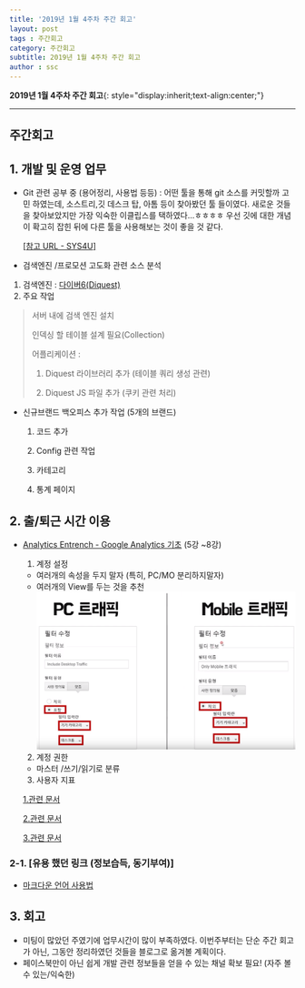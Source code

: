 ```yaml
---
title: '2019년 1월 4주차 주간 회고'
layout: post
tags : 주간회고
category: 주간회고
subtitle: 2019년 1월 4주차 주간 회고
author : ssc
---
```


**2019년 1월 4주차 주간 회고**{: style="display:inherit;text-align:center;"}

---


## 주간회고

## 1. 개발 및 운영 업무

- Git 관련 공부 중 (용어정리, 사용법 등등)
: 어떤 툴을 통해 git 소스를 커밋할까 고민 하였는데, 소스트리,깃 데스크 탑, 아톰 등이 찾아봤던 툴 들이였다.
    새로운 것들을 찾아보았지만 가장 익숙한 이클립스를 택하였다...ㅎㅎㅎㅎ
    우선 깃에 대한 개념이 확고히 잡힌 뒤에 다른 툴을 사용해보는 것이 좋을 것 같다.

	[[참고 URL - SYS4U]](http://wiki.sys4u.co.kr/pages/viewpage.action?pageId=7766497)

- 검색엔진 /프로모션 고도화 관련 소스 분석
1. 검색엔진 : [다이버6(Diquest)](https://www.diquest.com/bbs/page.php?hid=m02_03_03)
2. 주요 작업
> 서버 내에 검색 엔진 설치
>
> 인덱싱 할 테이블 설계 필요(Collection)
>
> 어플리케이션 :
>
> 1) Diquest 라이브러리 추가 (테이블 쿼리 생성 관련)
>
> 2) Diquest JS 파일 추가 (쿠키 관련 처리)

- 신규브랜드 백오피스 추가 작업 (5개의 브랜드)

  1) 코드 추가

  2) Config 관련 작업

  3) 카테고리

  4) 통계 페이지

## 2. 출/퇴근 시간 이용

- [Analytics Entrench - Google Analytics 기초](https://www.youtube.com/watch?v=WrxU4JH7eus) (5강 ~8강)

  1) 계정 설정
	- 여러개의 속성을 두지 말자 (특히, PC/MO 분리하지말자)
	- 여러개의 View를 두는 것을 추천
	![viewGa](/assets/images/post/viewGa.PNG)
  2) 계정 권한
    - 마스터 /쓰기/읽기로 분류

  3) 사용자 지표

	[1.관련 문서](https://support.google.com/analytics/answer/3123666?hl=ko)

	[2.관련 문서](https://support.google.com/tagmanager/answer/4565987?hl=ko)

	[3.관련 문서](https://developers.google.com/analytics/devguides/collection/analyticsjs/cookies-user-id#user_id)

### 2-1. [유용 했던 링크 (정보습득, 동기부여)]

- [마크다운 언어 사용법](https://gist.github.com/ihoneymon/652be052a0727ad59601)

## 3. 회고
- 미팅이 많았던 주였기에 업무시간이 많이 부족하였다. 이번주부터는 단순 주간 회고가 아닌, 그동안 정리하였던 것들을 블로그로 옮겨볼 계획이다.
- 페이스북만이 아닌 쉽게 개발 관련 정보들을 얻을 수 있는 채널 확보 필요! (자주 볼 수 있는/익숙한)


